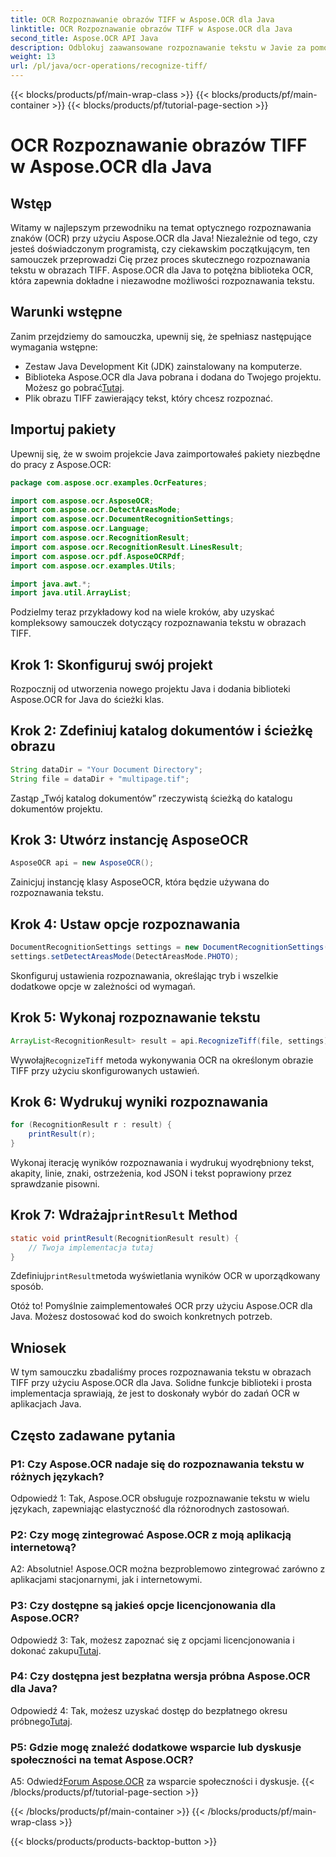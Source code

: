 ```yaml
---
title: OCR Rozpoznawanie obrazów TIFF w Aspose.OCR dla Java
linktitle: OCR Rozpoznawanie obrazów TIFF w Aspose.OCR dla Java
second_title: Aspose.OCR API Java
description: Odblokuj zaawansowane rozpoznawanie tekstu w Javie za pomocą Aspose.OCR. Bezproblemowe rozpoznawanie tekstu w obrazach TIFF. Pobierz teraz, aby cieszyć się bezproblemowym rozpoznawaniem OCR.
weight: 13
url: /pl/java/ocr-operations/recognize-tiff/
---
```


{{< blocks/products/pf/main-wrap-class >}}
{{< blocks/products/pf/main-container >}}
{{< blocks/products/pf/tutorial-page-section >}}

# OCR Rozpoznawanie obrazów TIFF w Aspose.OCR dla Java

## Wstęp

Witamy w najlepszym przewodniku na temat optycznego rozpoznawania znaków (OCR) przy użyciu Aspose.OCR dla Java! Niezależnie od tego, czy jesteś doświadczonym programistą, czy ciekawskim początkującym, ten samouczek przeprowadzi Cię przez proces skutecznego rozpoznawania tekstu w obrazach TIFF. Aspose.OCR dla Java to potężna biblioteka OCR, która zapewnia dokładne i niezawodne możliwości rozpoznawania tekstu.

## Warunki wstępne

Zanim przejdziemy do samouczka, upewnij się, że spełniasz następujące wymagania wstępne:

- Zestaw Java Development Kit (JDK) zainstalowany na komputerze.
-  Biblioteka Aspose.OCR dla Java pobrana i dodana do Twojego projektu. Możesz go pobrać[Tutaj](https://releases.aspose.com/ocr/java/).
- Plik obrazu TIFF zawierający tekst, który chcesz rozpoznać.

## Importuj pakiety

Upewnij się, że w swoim projekcie Java zaimportowałeś pakiety niezbędne do pracy z Aspose.OCR:

```java
package com.aspose.ocr.examples.OcrFeatures;

import com.aspose.ocr.AsposeOCR;
import com.aspose.ocr.DetectAreasMode;
import com.aspose.ocr.DocumentRecognitionSettings;
import com.aspose.ocr.Language;
import com.aspose.ocr.RecognitionResult;
import com.aspose.ocr.RecognitionResult.LinesResult;
import com.aspose.ocr.pdf.AsposeOCRPdf;
import com.aspose.ocr.examples.Utils;

import java.awt.*;
import java.util.ArrayList;
```

Podzielmy teraz przykładowy kod na wiele kroków, aby uzyskać kompleksowy samouczek dotyczący rozpoznawania tekstu w obrazach TIFF.

## Krok 1: Skonfiguruj swój projekt

Rozpocznij od utworzenia nowego projektu Java i dodania biblioteki Aspose.OCR for Java do ścieżki klas.

## Krok 2: Zdefiniuj katalog dokumentów i ścieżkę obrazu

```java
String dataDir = "Your Document Directory";
String file = dataDir + "multipage.tif";
```

Zastąp „Twój katalog dokumentów” rzeczywistą ścieżką do katalogu dokumentów projektu.

## Krok 3: Utwórz instancję AsposeOCR

```java
AsposeOCR api = new AsposeOCR();
```

Zainicjuj instancję klasy AsposeOCR, która będzie używana do rozpoznawania tekstu.

## Krok 4: Ustaw opcje rozpoznawania

```java
DocumentRecognitionSettings settings = new DocumentRecognitionSettings(2);
settings.setDetectAreasMode(DetectAreasMode.PHOTO);
```

Skonfiguruj ustawienia rozpoznawania, określając tryb i wszelkie dodatkowe opcje w zależności od wymagań.

## Krok 5: Wykonaj rozpoznawanie tekstu

```java
ArrayList<RecognitionResult> result = api.RecognizeTiff(file, settings);
```

 Wywołaj`RecognizeTiff` metoda wykonywania OCR na określonym obrazie TIFF przy użyciu skonfigurowanych ustawień.

## Krok 6: Wydrukuj wyniki rozpoznawania

```java
for (RecognitionResult r : result) {
    printResult(r);
}
```

Wykonaj iterację wyników rozpoznawania i wydrukuj wyodrębniony tekst, akapity, linie, znaki, ostrzeżenia, kod JSON i tekst poprawiony przez sprawdzanie pisowni.

##  Krok 7: Wdrażaj`printResult` Method

```java
static void printResult(RecognitionResult result) {
    // Twoja implementacja tutaj
}
```

 Zdefiniuj`printResult`metoda wyświetlania wyników OCR w uporządkowany sposób.

Otóż to! Pomyślnie zaimplementowałeś OCR przy użyciu Aspose.OCR dla Java. Możesz dostosować kod do swoich konkretnych potrzeb.

## Wniosek

W tym samouczku zbadaliśmy proces rozpoznawania tekstu w obrazach TIFF przy użyciu Aspose.OCR dla Java. Solidne funkcje biblioteki i prosta implementacja sprawiają, że jest to doskonały wybór do zadań OCR w aplikacjach Java.

## Często zadawane pytania

### P1: Czy Aspose.OCR nadaje się do rozpoznawania tekstu w różnych językach?

Odpowiedź 1: Tak, Aspose.OCR obsługuje rozpoznawanie tekstu w wielu językach, zapewniając elastyczność dla różnorodnych zastosowań.

### P2: Czy mogę zintegrować Aspose.OCR z moją aplikacją internetową?

A2: Absolutnie! Aspose.OCR można bezproblemowo zintegrować zarówno z aplikacjami stacjonarnymi, jak i internetowymi.

### P3: Czy dostępne są jakieś opcje licencjonowania dla Aspose.OCR?

 Odpowiedź 3: Tak, możesz zapoznać się z opcjami licencjonowania i dokonać zakupu[Tutaj](https://purchase.aspose.com/buy).

### P4: Czy dostępna jest bezpłatna wersja próbna Aspose.OCR dla Java?

Odpowiedź 4: Tak, możesz uzyskać dostęp do bezpłatnego okresu próbnego[Tutaj](https://releases.aspose.com/).

### P5: Gdzie mogę znaleźć dodatkowe wsparcie lub dyskusje społeczności na temat Aspose.OCR?

 A5: Odwiedź[Forum Aspose.OCR](https://forum.aspose.com/c/ocr/16) za wsparcie społeczności i dyskusje.
{{< /blocks/products/pf/tutorial-page-section >}}

{{< /blocks/products/pf/main-container >}}
{{< /blocks/products/pf/main-wrap-class >}}

{{< blocks/products/products-backtop-button >}}
